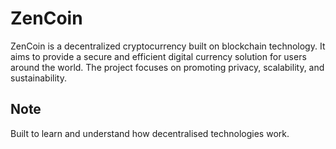 # ZenCoin

ZenCoin is a decentralized cryptocurrency built on blockchain technology. It aims to provide a secure and efficient digital currency solution for users around the world. The project focuses on promoting privacy, scalability, and sustainability.

## Note

Built to learn and understand how decentralised technologies work.